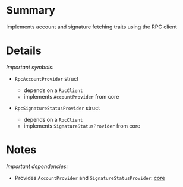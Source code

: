 
# Summary

Implements account and signature fetching traits using the RPC client

# Details

*Important symbols:*

- `RpcAccountProvider` struct
  - depends on a `RpcClient`
  - implements `AccountProvider` from core

- `RpcSignatureStatusProvider` struct
  - depends on a `RpcClient`
  - implements `SignatureStatusProvider` from core
  

# Notes


*Important dependencies:*

- Provides `AccountProvider` and `SignatureStatusProvider`: [core](../core/README.md) 
